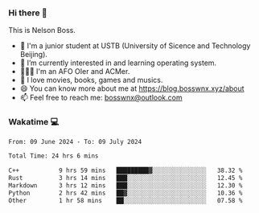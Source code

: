 ### Hi there 👋

<!--
**bosswnx/bosswnx** is a ✨ _special_ ✨ repository because its `README.md` (this file) appears on your GitHub profile.

Here are some ideas to get you started:

- 🔭 I’m currently working on ...
- 🌱 I’m currently learning ...
- 👯 I’m looking to collaborate on ...
- 🤔 I’m looking for help with ...
- 💬 Ask me about ...
- 📫 How to reach me: ...
- 😄 Pronouns: ...
- ⚡ Fun fact: ...
-->

This is Nelson Boss.

- 🏫 I'm a junior student at USTB (University of Sicence and Technology Beijing).
- 🌱 I’m currently interested in and learning operating system.
- 🧑🏻‍💻 I'm an AFO OIer and ACMer.
- 🥰 I love movies, books, games and musics.
- 😄 You can know more about me at https://blog.bosswnx.xyz/about
- 📫 Feel free to reach me: bosswnx@outlook.com

### Wakatime 💻

<!--START_SECTION:waka-->

```txt
From: 09 June 2024 - To: 09 July 2024

Total Time: 24 hrs 6 mins

C++           9 hrs 59 mins   █████████▓░░░░░░░░░░░░░░░   38.32 %
Rust          3 hrs 14 mins   ███░░░░░░░░░░░░░░░░░░░░░░   12.45 %
Markdown      3 hrs 12 mins   ███░░░░░░░░░░░░░░░░░░░░░░   12.30 %
Python        2 hrs 42 mins   ██▓░░░░░░░░░░░░░░░░░░░░░░   10.36 %
Other         1 hr 58 mins    ██░░░░░░░░░░░░░░░░░░░░░░░   07.58 %
```

<!--END_SECTION:waka-->
